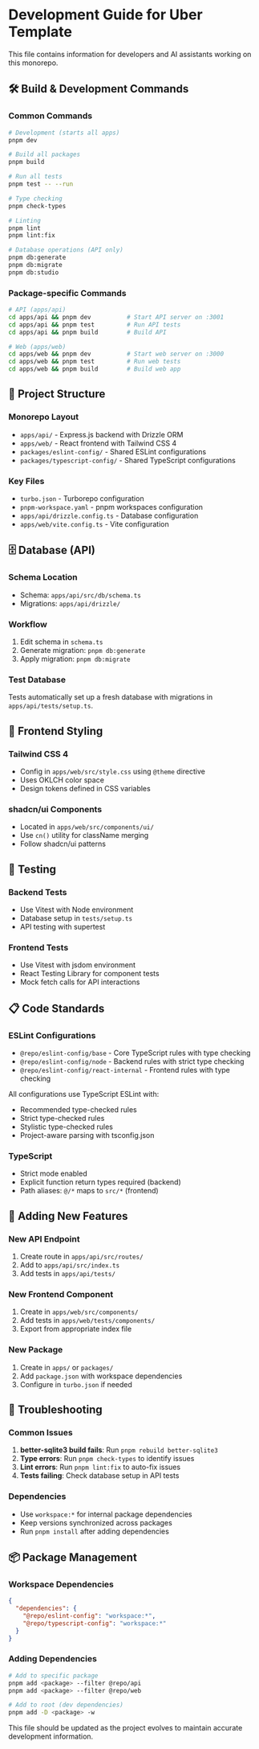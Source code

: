 # Development Guide for Uber Template

This file contains information for developers and AI assistants working on this monorepo.

## 🛠️ Build & Development Commands

### Common Commands
```bash
# Development (starts all apps)
pnpm dev

# Build all packages
pnpm build

# Run all tests
pnpm test -- --run

# Type checking
pnpm check-types

# Linting
pnpm lint
pnpm lint:fix

# Database operations (API only)
pnpm db:generate
pnpm db:migrate
pnpm db:studio
```

### Package-specific Commands
```bash
# API (apps/api)
cd apps/api && pnpm dev          # Start API server on :3001
cd apps/api && pnpm test         # Run API tests
cd apps/api && pnpm build        # Build API

# Web (apps/web)
cd apps/web && pnpm dev          # Start web server on :3000
cd apps/web && pnpm test         # Run web tests
cd apps/web && pnpm build        # Build web app
```

## 📁 Project Structure

### Monorepo Layout
- `apps/api/` - Express.js backend with Drizzle ORM
- `apps/web/` - React frontend with Tailwind CSS 4
- `packages/eslint-config/` - Shared ESLint configurations
- `packages/typescript-config/` - Shared TypeScript configurations

### Key Files
- `turbo.json` - Turborepo configuration
- `pnpm-workspace.yaml` - pnpm workspaces configuration
- `apps/api/drizzle.config.ts` - Database configuration
- `apps/web/vite.config.ts` - Vite configuration

## 🗄️ Database (API)

### Schema Location
- Schema: `apps/api/src/db/schema.ts`
- Migrations: `apps/api/drizzle/`

### Workflow
1. Edit schema in `schema.ts`
2. Generate migration: `pnpm db:generate`
3. Apply migration: `pnpm db:migrate`

### Test Database
Tests automatically set up a fresh database with migrations in `apps/api/tests/setup.ts`.

## 🎨 Frontend Styling

### Tailwind CSS 4
- Config in `apps/web/src/style.css` using `@theme` directive
- Uses OKLCH color space
- Design tokens defined in CSS variables

### shadcn/ui Components
- Located in `apps/web/src/components/ui/`
- Use `cn()` utility for className merging
- Follow shadcn/ui patterns

## 🧪 Testing

### Backend Tests
- Use Vitest with Node environment
- Database setup in `tests/setup.ts`
- API testing with supertest

### Frontend Tests
- Use Vitest with jsdom environment
- React Testing Library for component tests
- Mock fetch calls for API interactions

## 📋 Code Standards

### ESLint Configurations
- `@repo/eslint-config/base` - Core TypeScript rules with type checking
- `@repo/eslint-config/node` - Backend rules with strict type checking
- `@repo/eslint-config/react-internal` - Frontend rules with type checking

All configurations use TypeScript ESLint with:
- Recommended type-checked rules
- Strict type-checked rules  
- Stylistic type-checked rules
- Project-aware parsing with tsconfig.json

### TypeScript
- Strict mode enabled
- Explicit function return types required (backend)
- Path aliases: `@/*` maps to `src/*` (frontend)

## 🚀 Adding New Features

### New API Endpoint
1. Create route in `apps/api/src/routes/`
2. Add to `apps/api/src/index.ts`
3. Add tests in `apps/api/tests/`

### New Frontend Component
1. Create in `apps/web/src/components/`
2. Add tests in `apps/web/tests/components/`
3. Export from appropriate index file

### New Package
1. Create in `apps/` or `packages/`
2. Add `package.json` with workspace dependencies
3. Configure in `turbo.json` if needed

## 🔧 Troubleshooting

### Common Issues
1. **better-sqlite3 build fails**: Run `pnpm rebuild better-sqlite3`
2. **Type errors**: Run `pnpm check-types` to identify issues
3. **Lint errors**: Run `pnpm lint:fix` to auto-fix issues
4. **Tests failing**: Check database setup in API tests

### Dependencies
- Use `workspace:*` for internal package dependencies
- Keep versions synchronized across packages
- Run `pnpm install` after adding dependencies

## 📦 Package Management

### Workspace Dependencies
```json
{
  "dependencies": {
    "@repo/eslint-config": "workspace:*",
    "@repo/typescript-config": "workspace:*"
  }
}
```

### Adding Dependencies
```bash
# Add to specific package
pnpm add <package> --filter @repo/api
pnpm add <package> --filter @repo/web

# Add to root (dev dependencies)
pnpm add -D <package> -w
```

This file should be updated as the project evolves to maintain accurate development information.
